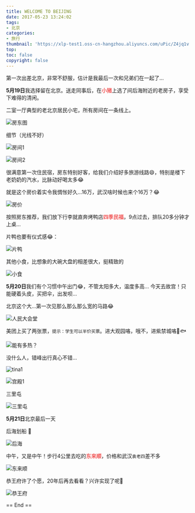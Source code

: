 ```yaml
---
title: WELCOME TO BEIJING
date: 2017-05-23 13:24:02
tags: 
- 北京
categories: 
- 旅行
thumbnail: 'https://xlp-test1.oss-cn-hangzhou.aliyuncs.com/uPic/Z4jq1v.png'
top:
toc: false
copyright: false
---
```


第一次出差北京，非常不舒服，估计是我最后一次和兄弟们在一起了...

**5月19日**我选择留在北京。送走同事后，在<b style="color: #F15757">**小猪**</b>上选了间后海附近的老房子，享受下难得的清闲。  

二室一厅典型的老北京居民小宅，所有房间在一条线上。

![房东图](https://xlp-test1.oss-cn-hangzhou.aliyuncs.com/uPic/UM76aO.PNG)

细节（光线不好）

![房间1](https://xlp-test1.oss-cn-hangzhou.aliyuncs.com/uPic/YBuqEd.jpeg)

![房间2](https://xlp-test1.oss-cn-hangzhou.aliyuncs.com/uPic/QsitzH.jpeg)

很满意第一次住民宿，房东特别好客，给我们介绍好多旅游线路😄，特别是楼下老奶奶的汽水，比脉动好喝太多😂

就是这个房价着实令我惆怅好久...16万，武汉啥时候也来个16万？😂

![房价](https://xlp-test1.oss-cn-hangzhou.aliyuncs.com/uPic/wQURd2.jpeg)

按照房东推荐，我们放下行李就直奔烤鸭店<b style="color: #F15757">**四季民福**</b>，9点过去，排队20多分钟才上桌...

片鸭也要有仪式感😂：

![片鸭](https://xlp-test1.oss-cn-hangzhou.aliyuncs.com/uPic/qUOgQZ.jpeg)

其他小食，比想象的大碗大盘的相差很大，挺精致的

![小食](https://xlp-test1.oss-cn-hangzhou.aliyuncs.com/uPic/4KMoMc.jpeg)

**5月20日**我们有个习惯中午出门😂，不管太阳多大，温度多高... 今天去故宫！只能硬着头皮，买把伞，出发呗...

北京这个大...第一次见那么那么那么宽的马路😂

![人民大会堂](https://xlp-test1.oss-cn-hangzhou.aliyuncs.com/uPic/5I45uW.jpeg)

美团上买了两张票，`提示：学生可以半价买票`。进大观园咯，哦不，进紫禁城咯🐶🐟

![能有多热？](https://xlp-test1.oss-cn-hangzhou.aliyuncs.com/uPic/x24agh.jpeg)

没什么人，错峰出行真心不错...

![tina1](https://xlp-test1.oss-cn-hangzhou.aliyuncs.com/uPic/TK2Y2F.jpeg)

![宫殿1](https://xlp-test1.oss-cn-hangzhou.aliyuncs.com/uPic/5ba1xu.jpeg)

三里屯

![三里屯](https://xlp-test1.oss-cn-hangzhou.aliyuncs.com/uPic/gkFj7O.jpeg)

**5月21日**北京最后一天

后海划船 🐶

![后海](https://xlp-test1.oss-cn-hangzhou.aliyuncs.com/uPic/2tkikN.jpeg)

中午，又是中午！步行4公里去吃的<b style="color: #F15757">**东来顺**</b>，价格和武汉`袁老四`差不多

![东来顺](https://xlp-test1.oss-cn-hangzhou.aliyuncs.com/uPic/a7J50f.jpeg)

恭王府许了个愿，20年后再去看看？兴许实现了呢🐶

![恭王府](https://xlp-test1.oss-cn-hangzhou.aliyuncs.com/uPic/5hDpxv.jpeg)

== End ==  
